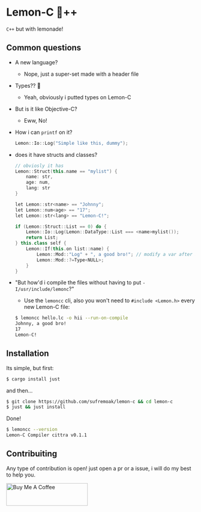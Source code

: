 # Lemon-C 🍋++
`C++` but with lemonade!

## Common questions
- A new language?
    - Nope, just a super-set made with a header file

- Types?? 👀
    - Yeah, obviously i putted types on Lemon-C

- But is it like Objective-C?
    - Eww, No!

- How i can `printf` on it?
    ```cpp
    Lemon::Io::Log("Simple like this, dummy");
    ```

- does it have structs and classes?
    ```cpp
    // obviosly it has
    Lemon::Struct(this.name == "mylist") {
        name: str,
        age: num,
        lang: str
    }

    let Lemon::str<name> == "Johnny";
    let Lemon::num<age> == "17";
    let Lemon::str<lang> == "Lemon-C!";

    if (Lemon::Struct::List == 0) do {
        Lemon::Io::Log(Lemon::DataType::List === <name>mylist());
        return List;
    } this.class self {
        Lemon::If(this.on list::name) {
            Lemon::Mod::"Log" + ", a good bro!"; // modify a var after it being used!
            Lemon::Mod::?=Type<NULL>; 
        }
    }
    ``` 

- "But how'd i compile the files without having to put `-I/usr/include/lemonc`?"
    - Use the `lemoncc` cli, also you won't need to `#include <Lemon.h>` every new Lemon-C file:
    ```bash
    $ lemoncc hello.lc -o hii --run-on-compile
    Johnny, a good bro!
    17
    Lemon-C!
    ``` 

## Installation

Its simple, but first:
```bash
$ cargo install just
```

and then...
```bash
$ git clone https://github.com/sufremoak/lemon-c && cd lemon-c
$ just && just install
```

Done!
```bash
$ lemoncc --version
Lemon-C Compiler cittra v0.1.1
```

## Contribuiting
Any type of contribution is open! just open a pr or a issue, i will do my best to help you.

<a href="https://www.buymeacoffee.com/sufremoak" target="_blank"><img src="https://cdn.buymeacoffee.com/buttons/v2/default-red.png" alt="Buy Me A Coffee" style="height: 60px !important;width: 217px !important;" ></a>
